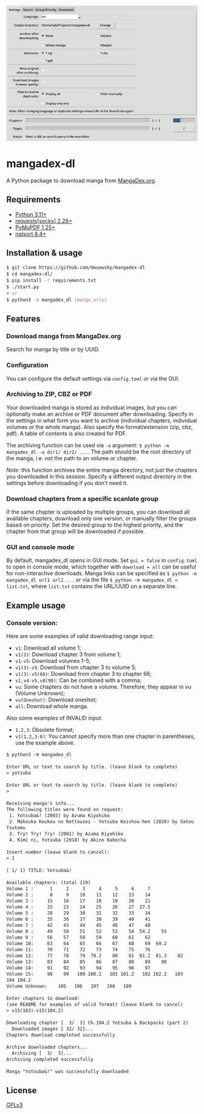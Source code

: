 ![Screenshot](screenshot.gif)

# mangadex-dl
A Python package to download manga from [MangaDex.org](https://mangadex.org/).

## Requirements
  * [Python 3.11+](https://www.python.org/downloads/)
  * [requests\[socks\] 2.28+](https://pypi.org/project/requests/)
  * [PyMuPDF 1.25+](https://pypi.org/project/PyMuPDF/)
  * [natsort 8.4+](https://pypi.org/project/natsort/)

## Installation & usage
```bash
$ git clone https://github.com/Uwuewsky/mangadex-dl
$ cd mangadex-dl/
$ pip install -r requirements.txt
$ ./start.py
# or
$ python3 -m mangadex_dl [manga_urls]
```

## Features

### Download manga from MangaDex.org
Search for manga by title or by UUID.

### Configuration
You can configure the default settings via `config.toml` or via the GUI.

### Archiving to ZIP, CBZ or PDF
Your downloaded manga is stored as individual images, but you can optionally make an archive or PDF document after downloading. Specify in the settings in what form you want to archive (individual chapters, individual volumes or the whole manga). Also specify the format/extension (zip, cbz, pdf). A table of contents is also created for PDF.

The archiving function can be used via `-a` argument: `$ python -m mangadex_dl -a dir1/ dir2/ ...`. The path should be the root directory of the manga, i.e. not the path to an volume or chapter.

*Note*: this function archives the entire manga directory, not just the chapters you downloaded in this session. Specify a different output directory in the settings before downloading if you don't need it.

### Download chapters from a specific scanlate group
If the same chapter is uploaded by multiple groups, you can download all available chapters, download only one version, or manually filter the groups based on priority. Set the desired group to the highest priority, and the chapter from that group will be downloaded if possible.

### GUI and console mode
By default, mangadex_dl opens in GUI mode. Set `gui = false` in `config.toml` to open in console mode, which together with `download = all` can be useful for non-interactive downloads. Manga links can be specified as `$ python -m mangadex_dl url1 url2 ...` or via the file `$ python -m mangadex_dl < list.txt`, where `list.txt` contains the URL/UUID on a separate line.

## Example usage

### Console version:

Here are some examples of valid downloading range input:
* `v1`: Download all volume 1;
* `v1(3)`: Download chapter 3 from volume 1;
* `v1-v5`: Download volumes 1-5;
* `v1(3)-v5`: Download from chapter 3 to volume 5;
* `v1(3)-v5(66)`: Download from chapter 3 to chapter 66;
* `v1,v4-v5,v8(99)`: Can be combined with a comma;
* `vu`: Some chapters do not have a volume. Therefore, they appear in vu (Volume Unknown);
* `vu(Oneshot)`: Download oneshot;
* `all`: Download whole manga.

Also some examples of INVALID input:
* `1,2,3`: Obsolete format;
* `v1(1,2,3-6)`: You cannot specify more than one chapter in parentheses, use the example above.

```
$ python3 -m mangadex_dl

Enter URL or text to search by title. (leave blank to complete)
> yotsuba

Enter URL or text to search by title. (leave blank to complete)
> 

Receiving manga's info...
The following titles were found on request:
 1. Yotsuba&! (2003) by Azuma Kiyohiko
 2. Mahouka Koukou no Rettousei - Yotsuba Keishou-hen (2020) by Satou Tsutomu
 3. Try! Try! Try! (2001) by Azuma Kiyohiko
 4. Kimi ni, Yotsuba (2018) by Akino Kabocha
 
Insert number (leave blank to cancel):
> 1

[ 1/ 1] TITLE: Yotsuba&!

Available chapters: (total 119)
Volume 1 :      1     2     3     4     5     6     7
Volume 2 :      8     9    10    11    12    13    14
Volume 3 :     15    16    17    18    19    20    21
Volume 4 :     22    23    24    25    26    27  27.5
Volume 5 :     28    29    30    31    32    33    34
Volume 6 :     35    36    37    38    39    40    41
Volume 7 :     42    43    44    45    46    47    48
Volume 8 :     49    50    51    52    53    54  54.2    55
Volume 9 :     56    57    58    59    60    61    62
Volume 10:     63    64    65    66    67    68    69  69.2
Volume 11:     70    71    72    73    74    75    76
Volume 12:     77    78    79  79.2    80    81  81.2  81.3    82
Volume 13:     83    84    85    86    87    88    89    90
Volume 14:     91    92    93    94    95    96    97
Volume 15:     98    99   100 100.2   101 101.2   102 102.2   103   104 104.2
Volume Unknown:    105   106   107   108   109

Enter chapters to download:
(see README for examples of valid format) (leave blank to cancel)
> v15(103)-v15(104.2)

Downloading chapter [  3/  3] Ch.104.2 Yotsuba & Backpacks (part 2)
  Downloaded images [ 32/ 32]...
Chapters download completed successfully

Archive downloaded chapters...
  Archiving [  3/  3]...
Archiving completed successfully

Manga "Yotsuba&!" was successfully downloaded
```

## License
[GPLv3](https://www.gnu.org/licenses/gpl-3.0.html)

